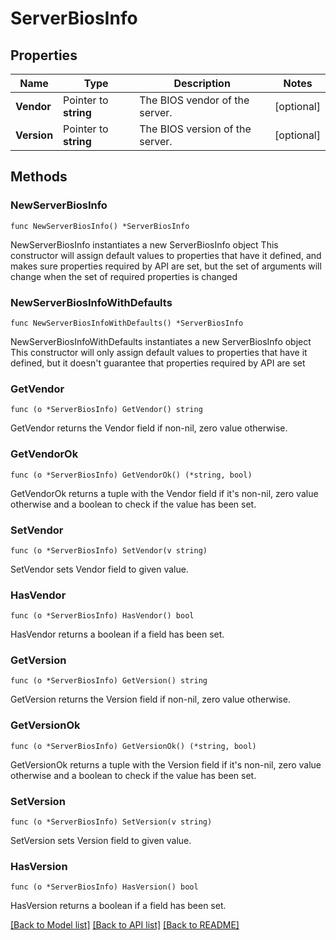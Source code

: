 # ServerBiosInfo

## Properties

Name | Type | Description | Notes
------------ | ------------- | ------------- | -------------
**Vendor** | Pointer to **string** | The BIOS vendor of the server. | [optional] 
**Version** | Pointer to **string** | The BIOS version of the server. | [optional] 

## Methods

### NewServerBiosInfo

`func NewServerBiosInfo() *ServerBiosInfo`

NewServerBiosInfo instantiates a new ServerBiosInfo object
This constructor will assign default values to properties that have it defined,
and makes sure properties required by API are set, but the set of arguments
will change when the set of required properties is changed

### NewServerBiosInfoWithDefaults

`func NewServerBiosInfoWithDefaults() *ServerBiosInfo`

NewServerBiosInfoWithDefaults instantiates a new ServerBiosInfo object
This constructor will only assign default values to properties that have it defined,
but it doesn't guarantee that properties required by API are set

### GetVendor

`func (o *ServerBiosInfo) GetVendor() string`

GetVendor returns the Vendor field if non-nil, zero value otherwise.

### GetVendorOk

`func (o *ServerBiosInfo) GetVendorOk() (*string, bool)`

GetVendorOk returns a tuple with the Vendor field if it's non-nil, zero value otherwise
and a boolean to check if the value has been set.

### SetVendor

`func (o *ServerBiosInfo) SetVendor(v string)`

SetVendor sets Vendor field to given value.

### HasVendor

`func (o *ServerBiosInfo) HasVendor() bool`

HasVendor returns a boolean if a field has been set.

### GetVersion

`func (o *ServerBiosInfo) GetVersion() string`

GetVersion returns the Version field if non-nil, zero value otherwise.

### GetVersionOk

`func (o *ServerBiosInfo) GetVersionOk() (*string, bool)`

GetVersionOk returns a tuple with the Version field if it's non-nil, zero value otherwise
and a boolean to check if the value has been set.

### SetVersion

`func (o *ServerBiosInfo) SetVersion(v string)`

SetVersion sets Version field to given value.

### HasVersion

`func (o *ServerBiosInfo) HasVersion() bool`

HasVersion returns a boolean if a field has been set.


[[Back to Model list]](../README.md#documentation-for-models) [[Back to API list]](../README.md#documentation-for-api-endpoints) [[Back to README]](../README.md)


